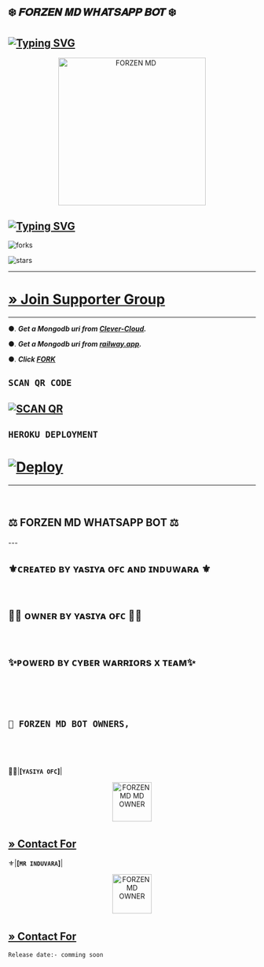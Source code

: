 ## ❄️ 𝑭𝑶𝑹𝒁𝑬𝑵 𝑴𝑫 𝑾𝑯𝑨𝑻𝑺𝑨𝑷𝑷 𝑩𝑶𝑻 ❄️ 

## [![Typing SVG](https://readme-typing-svg.herokuapp.com?font=Rockstar-ExtraBold&color=17202A&lines=🌸+Version+1+.+0+🌸;🌸+Version+1+.+0+🌸)](https://git.io/typing-svg)


 <p align="center">  
 <a href="[https://telegra.ph/file/953048fb3aa3aae12a12a.jpg](https://telegra.ph/file/0b5a7839e8ee21874921e.jpg)">
    <img alt="FORZEN MD" height="300" src="https://telegra.ph/file/0b5a7839e8ee21874921e.jpg">

    
## [![Typing SVG](https://readme-typing-svg.herokuapp.com?font=Rockstar-ExtraBold&color=F33A6A&lines=𝐖𝐞𝐥𝐜𝐨𝐦𝐞+𝐓𝐨:+𝑭𝑶𝑹𝒁𝑬𝑵+𝑴𝑫+𝑩𝑶𝑻;ᴏᴡɴᴇʀ+ʙʏ+ʏᴀsɪʏᴀ+ᴏғғɪᴄɪᴀʟ;ℂ𝕣𝕖𝕒𝕥𝕖𝕕+𝕓𝕪:+ʏᴀsɪʏᴀ+ᴀɴᴅ+ɪɴᴅᴜᴡᴀʀᴀ;ᴘᴏᴡᴇʀᴅ+ʙʏ:+ᴄʏʙᴇʀ+ᴡᴀʀʀɪᴏʀs+x+ᴛᴇᴀᴍ)](https://git.io/typing-svg)


![forks](https://img.shields.io/github/forks/yasiyaofc/FORZEN-MD?label=Forks&style=social)

![stars](https://img.shields.io/github/stars/yasiyaofc/FORZEN-MD?style=social)

---
# **[» Join Supporter Group](https://chat.whatsapp.com/L2i6oDCjljt4mtBTUvTh7t)**

----------
●. ***Get a Mongodb uri from [Clever-Cloud](https://api.clever-cloud.com/v2/session/login).***

●. ***Get a Mongodb uri from [railway.app](https://railway.app).***

●.  ***Click [FORK](https://github.com/yasiyaofc/FORZEN-MD/fork)***

## ```SCAN QR CODE```
[![SCAN QR](https://repl.it/badge/github/quiec/whatsasena)](https://replit.com/@KaliduGaweshana/MR-KALINDU-BOT)
---
## ```HEROKU DEPLOYMENT```

# [![Deploy](https://www.herokucdn.com/deploy/button.svg)](https://heroku.com/deploy?template=https://github.com/CyberWarriorsX/FORZEN-MD)
----------
ㅤ

## ⚖️ FORZEN MD WHATSAPP BOT ⚖️ 

---ㅤㅤ
## ⚜️ᴄʀᴇᴀᴛᴇᴅ ʙʏ ʏᴀsɪʏᴀ ᴏғᴄ ᴀɴᴅ ɪɴᴅᴜᴡᴀʀᴀ ⚜️
ㅤ
## 🤹‍♂️ ᴏᴡɴᴇʀ ʙʏ ʏᴀsɪʏᴀ ᴏғᴄ 🤹‍♂️
ㅤ
## ✨ᴘᴏᴡᴇʀᴅ ʙʏ ᴄʏʙᴇʀ ᴡᴀʀʀɪᴏʀs x ᴛᴇᴀᴍ✨
ㅤ

ㅤㅤㅤ 
## **`💃 FORZEN MD BOT OWNERS,`**
ㅤ
---
🤹‍♂️|**[`YASIYA OFC`]**|

 <p align="center">  
 <a href="https://telegra.ph/file/df917a1b5f3a35e15f82c.jpg">
    <img alt="FORZEN MD MD OWNER" height="80" src="https://telegra.ph/file/df917a1b5f3a35e15f82c.jpg">

**[» Contact For](https://wa.me/+94760018802)**
ㅤ
 ㅤ
 ---
⚜️|**[`MR INDUVARA`]**|

 <p align="center">  
 <a href="https://telegra.ph/file/f477e530b93d866c664b1.jpg">
    <img alt="FORZEN MD OWNER" height="80" src="https://telegra.ph/file/f477e530b93d866c664b1.jpg">
 
**[» Contact For](https://wa.me/+94719735716)**
ㅤ
ㅤㅤㅤ
---
`Release date:- comming soon`
